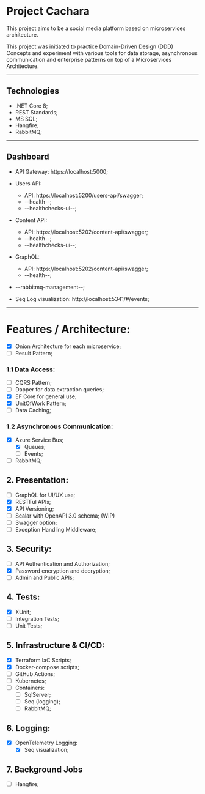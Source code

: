 # Project Cachara

This project aims to be a social media platform based on microservices architecture.

This project was initiated to practice Domain-Driven Design (DDD) Concepts and experiment with various 
tools for data storage, asynchronous communication and enterprise patterns on top of a Microservices Architecture. 

---
## Technologies
* .NET Core 8;
* REST Standards;
* MS SQL;
* Hangfire;
* RabbitMQ;

---

## Dashboard
* API Gateway: https://localhost:5000;
* Users API:
  * API: https://localhost:5200/users-api/swagger;
  * --health--;
  * --healthchecks-ui--;
* Content API: 
  * API: https://localhost:5202/content-api/swagger;
  * --health--;
  * --healthchecks-ui--;
* GraphQL:
  * API: https://localhost:5202/content-api/swagger;
  * --health--;

* --rabbitmq-management--;
* Seq Log visualization: http://localhost:5341/#/events;

---

# Features / Architecture:
- [X] Onion Architecture for each microservice;
- [ ] Result Pattern;

### 1.1 Data Access:
- [ ] CQRS Pattern;
- [ ] Dapper for data extraction queries;
- [x] EF Core for general use;
- [x] UnitOfWork Pattern;
- [ ] Data Caching;

### 1.2 Asynchronous Communication:
- [x] Azure Service Bus;
  - [x] Queues;
  - [ ] Events;
- [ ] RabbitMQ;

## 2. Presentation:
- [ ] GraphQL for UI/UX use;
- [X] RESTFul APIs;
- [x] API Versioning;
- [ ] Scalar with OpenAPI 3.0 schema; (WIP)
- [ ] Swagger option;
- [ ] Exception Handling Middleware;

## 3. Security:
- [ ] API Authentication and Authorization;
- [x] Password encryption and decryption;
- [ ] Admin and Public APIs;

## 4. Tests:
- [X] XUnit;
- [ ] Integration Tests;
- [ ] Unit Tests;

## 5. Infrastructure & CI/CD:
- [x] Terraform IaC Scripts;
- [x] Docker-compose scripts;
- [ ] GitHub Actions;
- [ ] Kubernetes;
- [ ] Containers:
  - [ ] SqlServer;
  - [ ] Seq (logging);
  - [ ] RabbitMQ;

## 6. Logging:
- [X] OpenTelemetry Logging:
  - [X] Seq visualization;

## 7. Background Jobs
- [ ] Hangfire;
